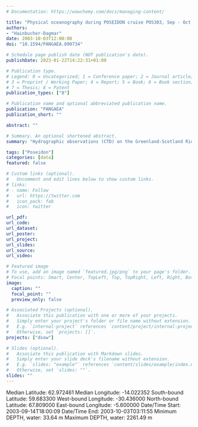 ```yaml
---
# Documentation: https://wowchemy.com/docs/managing-content/

title: "Physical oceanography during POSEIDON cruise POS303, Sep - Oct 2003. Institut für Meereskunde, Universität Hamburg"
authors: 
- "Hainbucher-Dagmar"
date: 2003-10-03T12:00:00
doi: "10.1594/PANGAEA.890734"

# Schedule page publish date (NOT publication's date).
publishDate: 2023-01-22T14:22:31+01:00

# Publication type.
# Legend: 0 = Uncategorized; 1 = Conference paper; 2 = Journal article;
# 3 = Preprint / Working Paper; 4 = Report; 5 = Book; 6 = Book section;
# 7 = Thesis; 8 = Patent
publication_types: ["8"]

# Publication name and optional abbreviated publication name.
publication: "PANGAEA"
publication_short: ""

abstract: ""

# Summary. An optional shortened abstract.
summary: "Hydrographic observations (CTD) on the Greenland-Scotland Ridge during Poseidon cruises 303 from 14 Sep - 3 Oct 2003."

tags: ["Poseidon"]
categories: [data]
featured: false

# Custom links (optional).
#   Uncomment and edit lines below to show custom links.
# links:
# - name: Follow
#   url: https://twitter.com
#   icon_pack: fab
#   icon: twitter

url_pdf:
url_code:
url_dataset: 
url_poster:
url_project:
url_slides:
url_source:
url_video:

# Featured image
# To use, add an image named `featured.jpg/png` to your page's folder. 
# Focal points: Smart, Center, TopLeft, Top, TopRight, Left, Right, BottomLeft, Bottom, BottomRight.
image:
  caption: ""
  focal_point: ""
  preview_only: false

# Associated Projects (optional).
#   Associate this publication with one or more of your projects.
#   Simply enter your project's folder or file name without extension.
#   E.g. `internal-project` references `content/project/internal-project/index.md`.
#   Otherwise, set `projects: []`.
projects: ["dsow"]

# Slides (optional).
#   Associate this publication with Markdown slides.
#   Simply enter your slide deck's filename without extension.
#   E.g. `slides: "example"` references `content/slides/example/index.md`.
#   Otherwise, set `slides: ""`.
slides: ""
---
```


Median Latitude: 62.972461 
Median Longitude: -14.022352 
South-bound Latitude: 59.683300 
West-bound Longitude: -30.436000 
North-bound Latitude: 67.809000 
East-bound Longitude: -5.600000
Date/Time Start: 2003-09-14T18:00:09 
Date/Time End: 2003-10-03T03:11:55
Minimum DEPTH, water: 33.64 m 
Maximum DEPTH, water: 2261.49 m
